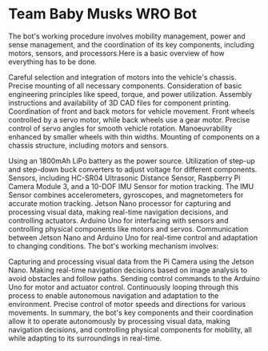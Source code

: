# Team Baby Musks WRO Bot
The bot's working procedure involves mobility management, power and sense management, and the coordination of its key components, including motors, sensors, and processors.Here is a basic overview of how everything has to be done.


Careful selection and integration of motors into the vehicle's chassis.
Precise mounting of all necessary components.
Consideration of basic engineering principles like speed, torque, and power utilization.
Assembly instructions and availability of 3D CAD files for component printing.
Coordination of front and back motors for vehicle movement.
Front wheels controlled by a servo motor, while back wheels use a gear motor.
Precise control of servo angles for smooth vehicle rotation.
Manoeuvrability enhanced by smaller wheels with thin widths.
Mounting of components on a chassis structure, including motors and sensors.

Using an 1800mAh LiPo battery as the power source.
Utilization of step-up and step-down buck converters to adjust voltage for different components.
Sensors, including HC-SR04 Ultrasonic Distance Sensor, Raspberry Pi Camera Module 3, and a 10-DOF IMU Sensor for motion tracking.
The IMU Sensor combines accelerometers, gyroscopes, and magnetometers for accurate motion tracking.
Jetson Nano processor for capturing and processing visual data, making real-time navigation decisions, and controlling actuators.
Arduino Uno for interfacing with sensors and controlling physical components like motors and servos.
Communication between Jetson Nano and Arduino Uno for real-time control and adaptation to changing conditions.
The bot's working mechanism involves:

Capturing and processing visual data from the Pi Camera using the Jetson Nano.
Making real-time navigation decisions based on image analysis to avoid obstacles and follow paths.
Sending control commands to the Arduino Uno for motor and actuator control.
Continuously looping through this process to enable autonomous navigation and adaptation to the environment.
Precise control of motor speeds and directions for various movements.
In summary, the bot's key components and their coordination allow it to operate autonomously by processing visual data, making navigation decisions, and controlling physical components for mobility, all while adapting to its surroundings in real-time.

